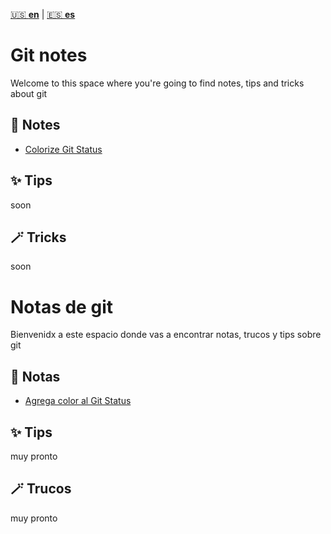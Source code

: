 [🇺🇸 **en**](#git-notes) | [🇪🇸 **es**](#notas-de-git)

# Git notes

Welcome to this space where you're going to find notes, tips and tricks about git

## 📝 Notes
- [Colorize Git Status](notes/colorize-git-status/colorize-git-status-EN.md)

## ✨ Tips
soon

## 🪄 Tricks
soon 


# Notas de git

Bienvenidx a este espacio donde vas a encontrar notas, trucos y tips sobre git

## 📝 Notas
- [Agrega color al Git Status](notes/colorize-git-status/colorize-git-status-ES.md)

## ✨ Tips
muy pronto

## 🪄 Trucos
muy pronto 